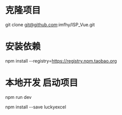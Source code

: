 # 克隆项目
git clone git@github.com:imfhy/ISP_Vue.git
# 安装依赖
npm install --registry=https://registry.npm.taobao.org
# 本地开发 启动项目
npm run dev

npm install --save luckyexcel